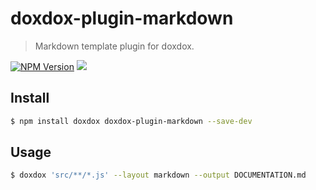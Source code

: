 # doxdox-plugin-markdown

> Markdown template plugin for doxdox.

[![NPM Version](http://img.shields.io/npm/v/doxdox-plugin-markdown.svg?style=flat)](https://www.npmjs.org/package/doxdox-plugin-markdown)
![](https://img.shields.io/badge/requires%20doxdox-v1.0.0-orange.svg)

## Install

```bash
$ npm install doxdox doxdox-plugin-markdown --save-dev
```

## Usage

```bash
$ doxdox 'src/**/*.js' --layout markdown --output DOCUMENTATION.md
```
